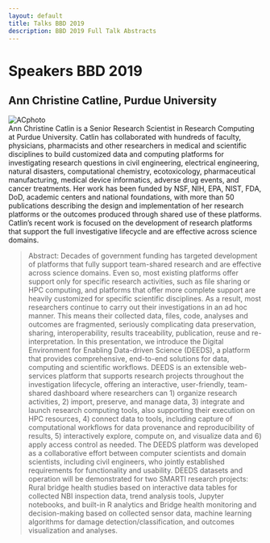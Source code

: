 ```yaml
---
layout: default
title: Talks BBD 2019
description: BBD 2019 Full Talk Abstracts
---
```


# Speakers BBD 2019

<a name="ann_chritine"></a>
## Ann Christine Catline, Purdue University
![ACphoto](https://www.rcac.purdue.edu/about/staff/acc/photo.jpg)  
Ann Christine Catlin is a Senior Research Scientist in Research Computing at Purdue University. Catlin has collaborated with hundreds of faculty, physicians, pharmacists and other researchers in medical and scientific disciplines to build customized data and computing platforms for investigating research questions in civil engineering, electrical engineering, natural disasters, computational chemistry, ecotoxicology, pharmaceutical manufacturing, medical device informatics, adverse drug events, and cancer treatments. Her work has been funded by NSF, NIH, EPA, NIST, FDA, DoD, academic centers and national foundations, with more than 50 publications describing the design and implementation of her research platforms or the outcomes produced through shared use of these platforms. Catlin’s recent work is focused on the development of research platforms that support the full investigative lifecycle and are effective across science domains.

  > Abstract: Decades of government funding has targeted development of platforms that fully support team-shared research and are effective across science domains. Even so, most existing platforms offer support only for specific research activities, such as file sharing or HPC computing, and platforms that offer more complete support are heavily customized for specific scientific disciplines. As a result, most researchers continue to carry out their investigations in an ad hoc manner. This means their collected data, files, code, analyses and outcomes are fragmented, seriously complicating data preservation, sharing, interoperability, results traceability, publication, reuse and re-interpretation. In this presentation, we introduce the Digital Environment for Enabling Data-driven Science (DEEDS), a platform that provides comprehensive, end-to-end solutions for data, computing and scientific workflows. DEEDS is an extensible web-services platform that supports research projects throughout the investigation lifecycle, offering an interactive, user-friendly, team-shared dashboard where researchers can 1) organize research activities, 2) import, preserve, and manage data, 3) integrate and launch research computing tools, also supporting their execution on HPC resources, 4) connect data to tools, including capture of computational workflows for data provenance and reproducibility of results, 5) interactively explore, compute on, and visualize data and 6) apply access control as needed. The DEEDS platform was developed as a collaborative effort between computer scientists and domain scientists, including civil engineers, who jointly established requirements for functionality and usability. DEEDS datasets and operation will be demonstrated for two SMARTI research projects: Rural bridge health studies based on interactive data tables for collected NBI inspection data, trend analysis tools, Jupyter notebooks, and built-in R analytics and Bridge health monitoring and decision-making based on collected sensor data, machine learning algorithms for damage detection/classification, and outcomes visualization and analyses.
